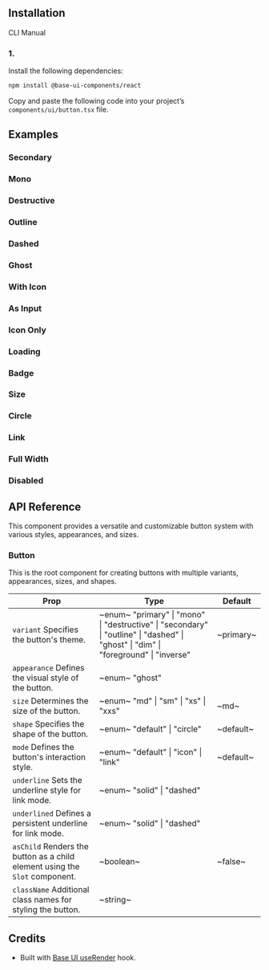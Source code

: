 ## Installation

CLI
Manual

### 1.

Install the following dependencies:

```bash
npm install @base-ui-components/react
```

Copy and paste the following code into your project’s `components/ui/button.tsx` file.

## Examples

### Secondary

### Mono

### Destructive

### Outline

### Dashed

### Ghost

### With Icon

### As Input

### Icon Only

### Loading

### Badge

### Size

### Circle

### Link

### Full Width

### Disabled

## API Reference

This component provides a versatile and customizable button system with various styles, appearances, and sizes.

### Button

This is the root component for creating buttons with multiple variants, appearances, sizes, and shapes.

| **Prop**                                                                    | **Type**                                                                                                                             | **Default** |
| --------------------------------------------------------------------------- | ------------------------------------------------------------------------------------------------------------------------------------ | ----------- |
| `variant` Specifies the button's theme.                                     | ~enum~ "primary" \| "mono" \| "destructive" \| "secondary" \| "outline" \| "dashed" \| "ghost" \| "dim" \| "foreground" \| "inverse" | ~primary~   |
| `appearance` Defines the visual style of the button.                        | ~enum~ "ghost"                                                                                                                       |             |
| `size` Determines the size of the button.                                   | ~enum~ "md" \| "sm" \| "xs" \| "xxs"                                                                                                 | ~md~        |
| `shape` Specifies the shape of the button.                                  | ~enum~ "default" \| "circle"                                                                                                         | ~default~   |
| `mode` Defines the button's interaction style.                              | ~enum~ "default" \| "icon" \| "link"                                                                                                 | ~default~   |
| `underline` Sets the underline style for link mode.                         | ~enum~ "solid" \| "dashed"                                                                                                           |             |
| `underlined` Defines a persistent underline for link mode.                  | ~enum~ "solid" \| "dashed"                                                                                                           |             |
| `asChild` Renders the button as a child element using the `Slot` component. | ~boolean~                                                                                                                            | ~false~     |
| `className` Additional class names for styling the button.                  | ~string~                                                                                                                             |             |

## Credits

- Built with [Base UI useRender](https://base-ui.com/react/utils/use-render) hook.

